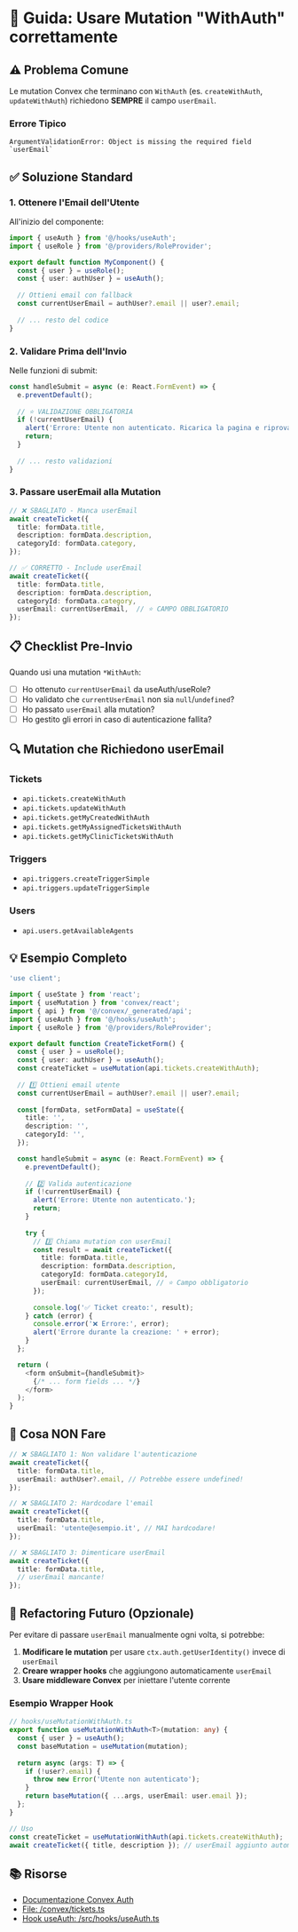# 📝 Guida: Usare Mutation "WithAuth" correttamente

## ⚠️ Problema Comune

Le mutation Convex che terminano con `WithAuth` (es. `createWithAuth`, `updateWithAuth`) richiedono **SEMPRE** il campo `userEmail`.

### Errore Tipico
```
ArgumentValidationError: Object is missing the required field `userEmail`
```

## ✅ Soluzione Standard

### 1. Ottenere l'Email dell'Utente

All'inizio del componente:

```typescript
import { useAuth } from '@/hooks/useAuth';
import { useRole } from '@/providers/RoleProvider';

export default function MyComponent() {
  const { user } = useRole();
  const { user: authUser } = useAuth();
  
  // Ottieni email con fallback
  const currentUserEmail = authUser?.email || user?.email;
  
  // ... resto del codice
}
```

### 2. Validare Prima dell'Invio

Nelle funzioni di submit:

```typescript
const handleSubmit = async (e: React.FormEvent) => {
  e.preventDefault();
  
  // ⭐ VALIDAZIONE OBBLIGATORIA
  if (!currentUserEmail) {
    alert('Errore: Utente non autenticato. Ricarica la pagina e riprova.');
    return;
  }
  
  // ... resto validazioni
}
```

### 3. Passare userEmail alla Mutation

```typescript
// ❌ SBAGLIATO - Manca userEmail
await createTicket({
  title: formData.title,
  description: formData.description,
  categoryId: formData.category,
});

// ✅ CORRETTO - Include userEmail
await createTicket({
  title: formData.title,
  description: formData.description,
  categoryId: formData.category,
  userEmail: currentUserEmail,  // ⭐ CAMPO OBBLIGATORIO
});
```

## 📋 Checklist Pre-Invio

Quando usi una mutation `*WithAuth`:

- [ ] Ho ottenuto `currentUserEmail` da useAuth/useRole?
- [ ] Ho validato che `currentUserEmail` non sia `null`/`undefined`?
- [ ] Ho passato `userEmail` alla mutation?
- [ ] Ho gestito gli errori in caso di autenticazione fallita?

## 🔍 Mutation che Richiedono userEmail

### Tickets
- `api.tickets.createWithAuth`
- `api.tickets.updateWithAuth`
- `api.tickets.getMyCreatedWithAuth`
- `api.tickets.getMyAssignedTicketsWithAuth`
- `api.tickets.getMyClinicTicketsWithAuth`

### Triggers
- `api.triggers.createTriggerSimple`
- `api.triggers.updateTriggerSimple`

### Users
- `api.users.getAvailableAgents`

## 💡 Esempio Completo

```typescript
'use client';

import { useState } from 'react';
import { useMutation } from 'convex/react';
import { api } from '@/convex/_generated/api';
import { useAuth } from '@/hooks/useAuth';
import { useRole } from '@/providers/RoleProvider';

export default function CreateTicketForm() {
  const { user } = useRole();
  const { user: authUser } = useAuth();
  const createTicket = useMutation(api.tickets.createWithAuth);
  
  // 1️⃣ Ottieni email utente
  const currentUserEmail = authUser?.email || user?.email;
  
  const [formData, setFormData] = useState({
    title: '',
    description: '',
    categoryId: '',
  });

  const handleSubmit = async (e: React.FormEvent) => {
    e.preventDefault();
    
    // 2️⃣ Valida autenticazione
    if (!currentUserEmail) {
      alert('Errore: Utente non autenticato.');
      return;
    }
    
    try {
      // 3️⃣ Chiama mutation con userEmail
      const result = await createTicket({
        title: formData.title,
        description: formData.description,
        categoryId: formData.categoryId,
        userEmail: currentUserEmail, // ⭐ Campo obbligatorio
      });
      
      console.log('✅ Ticket creato:', result);
    } catch (error) {
      console.error('❌ Errore:', error);
      alert('Errore durante la creazione: ' + error);
    }
  };

  return (
    <form onSubmit={handleSubmit}>
      {/* ... form fields ... */}
    </form>
  );
}
```

## 🚨 Cosa NON Fare

```typescript
// ❌ SBAGLIATO 1: Non validare l'autenticazione
await createTicket({
  title: formData.title,
  userEmail: authUser?.email, // Potrebbe essere undefined!
});

// ❌ SBAGLIATO 2: Hardcodare l'email
await createTicket({
  title: formData.title,
  userEmail: 'utente@esempio.it', // MAI hardcodare!
});

// ❌ SBAGLIATO 3: Dimenticare userEmail
await createTicket({
  title: formData.title,
  // userEmail mancante!
});
```

## 🔄 Refactoring Futuro (Opzionale)

Per evitare di passare `userEmail` manualmente ogni volta, si potrebbe:

1. **Modificare le mutation** per usare `ctx.auth.getUserIdentity()` invece di `userEmail`
2. **Creare wrapper hooks** che aggiungono automaticamente `userEmail`
3. **Usare middleware Convex** per iniettare l'utente corrente

### Esempio Wrapper Hook

```typescript
// hooks/useMutationWithAuth.ts
export function useMutationWithAuth<T>(mutation: any) {
  const { user } = useAuth();
  const baseMutation = useMutation(mutation);
  
  return async (args: T) => {
    if (!user?.email) {
      throw new Error('Utente non autenticato');
    }
    return baseMutation({ ...args, userEmail: user.email });
  };
}

// Uso
const createTicket = useMutationWithAuth(api.tickets.createWithAuth);
await createTicket({ title, description }); // userEmail aggiunto automaticamente
```

## 📚 Risorse

- [Documentazione Convex Auth](https://docs.convex.dev/auth)
- [File: /convex/tickets.ts](./convex/tickets.ts)
- [Hook useAuth: /src/hooks/useAuth.ts](./src/hooks/useAuth.ts)



